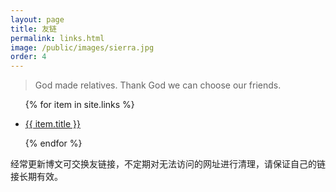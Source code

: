 ```yaml
---
layout: page
title: 友链
permalink: links.html
image: /public/images/sierra.jpg
order: 4
---
```


> God made relatives. Thank God we can choose our friends.

<ul class="links">
{% for item in site.links %}
<li>
    <p>
        <a href="{{ item.url }}" target="_blank" title="{{ site.title }}">
        {{ item.title }}
        </a>
    </p>
</li>
{% endfor %}
</ul>

经常更新博文可交换友链接，不定期对无法访问的网址进行清理，请保证自己的链接长期有效。
